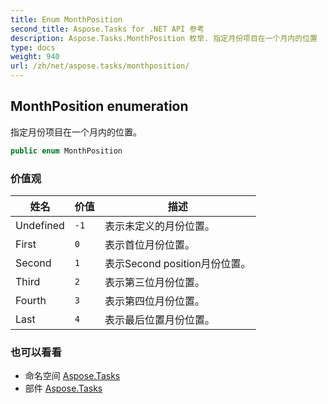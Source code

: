 ```yaml
---
title: Enum MonthPosition
second_title: Aspose.Tasks for .NET API 参考
description: Aspose.Tasks.MonthPosition 枚举. 指定月份项目在一个月内的位置
type: docs
weight: 940
url: /zh/net/aspose.tasks/monthposition/
---
```

## MonthPosition enumeration

指定月份项目在一个月内的位置。

```csharp
public enum MonthPosition
```

### 价值观

| 姓名 | 价值 | 描述 |
| --- | --- | --- |
| Undefined | `-1` | 表示未定义的月份位置。 |
| First | `0` | 表示首位月份位置。 |
| Second | `1` | 表示Second position月份位置。 |
| Third | `2` | 表示第三位月份位置。 |
| Fourth | `3` | 表示第四位月份位置。 |
| Last | `4` | 表示最后位置月份位置。 |

### 也可以看看

* 命名空间 [Aspose.Tasks](../../aspose.tasks/)
* 部件 [Aspose.Tasks](../../)


